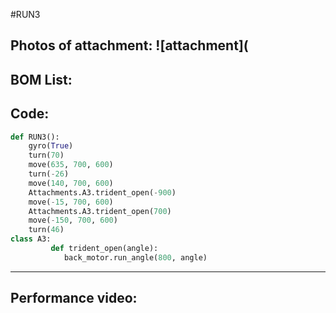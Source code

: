 #RUN3
 

Photos of attachment:
![attachment](
----

BOM List:
-----

Code:
----
```python
def RUN3():
    gyro(True)
    turn(70)
    move(635, 700, 600)
    turn(-26)
    move(140, 700, 600)
    Attachments.A3.trident_open(-900)
    move(-15, 700, 600)
    Attachments.A3.trident_open(700)
    move(-150, 700, 600)
    turn(46)
class A3:
         def trident_open(angle):
            back_motor.run_angle(800, angle)
``` 
----


Performance video:
----
